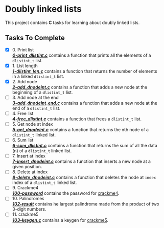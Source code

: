 # Doubly linked lists

This project contains __C__ tasks for learning about doubly linked lists.

## Tasks To Complete

+ [x] 0\. Print list <br/>_**[0-print_dlistint.c](0-print_dlistint.c)**_ contains a function that prints all the elements of a `dlistint_t` list.
+ [x] 1\. List length <br/>_**[1-dlistint_len.c](1-dlistint_len.c)**_ contains a function that returns the number of elements in a linked `dlistint_t` list.
+ [x] 2\. Add node <br/>_**[2-add_dnodeint.c](2-add_dnodeint.c)**_ contains a function that adds a new node at the beginning of a `dlistint_t` list.
+ [ ] 3\. Add node at the end <br/>_**[3-add_dnodeint_end.c](3-add_dnodeint_end.c)**_ contains a function that adds a new node at the end of a `dlistint_t` list.
+ [ ] 4\. Free list <br/>_**[4-free_dlistint.c](4-free_dlistint.c)**_ contains a function that frees a `dlistint_t` list.
+ [ ] 5\. Get node at index <br/>_**[5-get_dnodeint.c](5-get_dnodeint.c)**_ contains a function that returns the nth node of a `dlistint_t` linked list.
+ [ ] 6\. Sum list <br/>_**[6-sum_dlistint.c](6-sum_dlistint.c)**_ contains a function that returns the sum of all the data (n) of a `dlistint_t` linked list.
+ [ ] 7\. Insert at index <br/>_**[7-insert_dnodeint.c](7-insert_dnodeint.c)**_ contains a function that inserts a new node at a given position.
+ [ ] 8\. Delete at index <br/>_**[8-delete_dnodeint.c](8-delete_dnodeint.c)**_ contains a function that deletes the node at `index` index of a `dlistint_t` linked list.
+ [ ] 9\. Crackme4 <br/>_**[100-password](100-password)**_ contains the password for [crackme4](crackme4).
+ [ ] 10\. Palindromes <br/>_**[102-result](102-result)**_ contains he largest palindrome made from the product of two 3-digit numbers.
+ [ ] 11\. crackme5 <br/>_**[103-keygen.c](103-keygen.c)**_ contains a keygen for [crackme5](crackme5).
